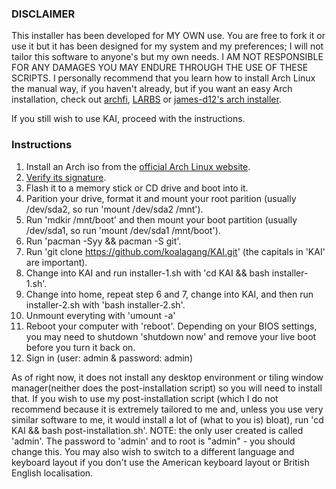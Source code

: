 ### DISCLAIMER

This installer has been developed for MY OWN use. You are free to fork it or use it but it has been designed for my system and my preferences; I will not tailor this software to anyone's but my own needs. I AM NOT RESPONSIBLE FOR ANY DAMAGES YOU MAY ENDURE THROUGH THE USE OF THESE SCRIPTS. I personally recommend that you learn how to install Arch Linux the manual way, if you haven't already, but if you want an easy Arch installation, check out [archfi](https://github.com/MatMoul/archfi), [LARBS](https://github.com/LukeSmithxyz/LARBS) or [james-d12's arch installer](https://github.com/james-d12/arch-installer).

If you still wish to use KAI, proceed with the instructions.

### Instructions

1. Install an Arch iso from the [official Arch Linux website](https://archlinux.org/download/).
2. [Verify its signature](https://wiki.archlinux.org/index.php/Installation_guide#Verify_signature).
3. Flash it to a memory stick or CD drive and boot into it.
4. Parition your drive, format it and mount your root parition (usually /dev/sda2, so run 'mount /dev/sda2 /mnt').
5. Run 'mdkir /mnt/boot' and then mount your boot partition (usually /dev/sda1, so run 'mount /dev/sda1 /mnt/boot').
6. Run 'pacman -Syy && pacman -S git'.
7. Run 'git clone https://github.com/koalagang/KAI.git' (the capitals in 'KAI' are important).
8. Change into KAI and run installer-1.sh with 'cd KAI && bash installer-1.sh'.
9. Change into home, repeat step 6 and 7, change into KAI, and then run installer-2.sh with 'bash installer-2.sh'.
10. Unmount everyting with 'umount -a'
11. Reboot your computer with 'reboot'. Depending on your BIOS settings, you may need to shutdown 'shutdown now' and remove your live boot before you turn it back on.
12. Sign in (user: admin & password: admin)

As of right now, it does not install any desktop environment or tiling window manager(neither does the post-installation script) so you will need to install that. If you wish to use my post-installation script (which I do not recommend because it is extremely tailored to me and, unless you use very similar software to me, it would install a lot of (what to you is) bloat), run 'cd KAI && bash post-installation.sh'. NOTE: the only user created is called 'admin'. The password to 'admin' and to root is "admin" - you should change this. You may also wish to switch to a different language and keyboard layout if you don't use the American keyboard layout or British English localisation.
